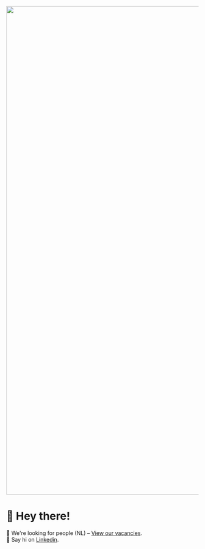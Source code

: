 [<img width="1280" alt="" src="user-images.githubusercontent.com/4972135/218262735-9bccfd50-c478-46ff-8e56-cfae4d5c7976.jpg">](https://www.yard.nl)

# 👋 Hey there!

👀 We're looking for people (NL) – [View our vacancies](https://www.yard.nl/werken-bij/).<br>
🙋 Say hi on [Linkedin](https://www.linkedin.com/company/yarddigitalagency/).
